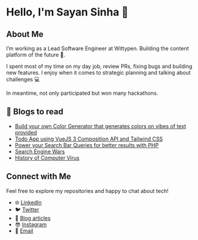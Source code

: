 # Hello, I'm Sayan Sinha 👋

## About Me

I’m working as a Lead Software Engineer at Wittypen. Building the content platform of the future 💎.

I spent most of my time on my day job, review PRs, fixing bugs and building new features. I enjoy when it comes to strategic planning and talking about challenges 💻

In meantime, not only participated but won many hackathons.


## 📰 Blogs to read
- [Build your own Color Generator that generates colors on vibes of text provided](https://medium.com/@sayansinha5/build-your-own-ai-text-to-color-generator-8a3e6fac17b2)
- [Todo App using VueJS 3 Composition API and Tailwind CSS](https://medium.com/@sayansinha5/todo-app-using-vuejs-3-composition-api-and-tailwind-css-ee7c82854357)
- [Power your Search Bar Queries for better results with PHP](https://medium.com/@sayansinha5/power-your-search-queries-for-better-results-with-php-eb439e92f74a)
- [Search Engine Wars](https://medium.com/@sayansinha5/search-engines-wars-d46c9d1a4bb0)
- [History of Computer Virus](https://medium.com/@sayansinha5/computer-virus-and-its-history-f2dcec54393f)


## Connect with Me

Feel free to explore my repositories and happy to chat about tech!

- 🌐 [LinkedIn](https://www.linkedin.com/in/sayansinha5)
- 🐦 [Twitter](https://twitter.com/sayansinha51)
- 📰 [Blog articles](https://medium.com/@sayansinha5)
- 😎 [Instagram](https://instagram.com/mrsupermb)
- 📧 [Email](mailto:sayansinha5@gmail.com)
